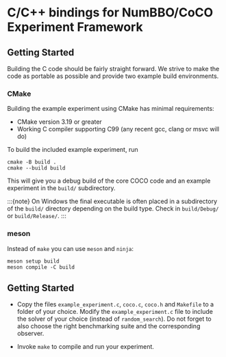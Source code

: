 # C/C++ bindings for NumBBO/CoCO Experiment Framework 

## Getting Started

Building the C code should be fairly straight forward. 
We strive to make the code as portable as possible and provide two example build environments.

### CMake

Building the example experiment using CMake has minimal requirements:

- CMake version 3.19 or greater
- Working C compiler supporting C99 (any recent gcc, clang or msvc will do)

To build the included example experiment, run

```
cmake -B build .
cmake --build build
```

This will give you a debug build of the core COCO code and an example experiment in the `build/` subdirectory.

:::{note}
On Windows the final executable is often placed in a subdirectory of the `build/` directory depending on the build type. 
Check in `build/Debug/` or `build/Release/`.
:::


### meson

Instead of `make` you can use `meson` and `ninja`: 

```
meson setup build
meson compile -C build
```

## Getting Started

- Copy the files `example_experiment.c`, `coco.c`, `coco.h` and `Makefile` to a folder
  of your choice. Modify the `example_experiment.c` file to include the solver of your
  choice (instead of  `random_search`). Do not forget to also choose the right
  benchmarking suite and the corresponding observer.

- Invoke `make` to compile and run your experiment.
